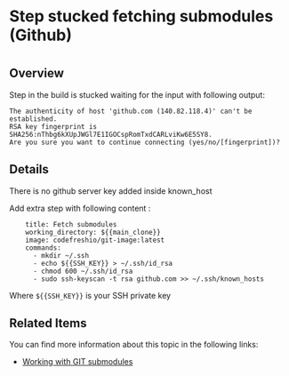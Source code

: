 # Step stucked fetching submodules (Github)

#

## Overview

Step in the build is stucked waiting for the input with following output:

    
    
    The authenticity of host 'github.com (140.82.118.4)' can't be established.                                                                                       
    RSA key fingerprint is SHA256:nThbg6kXUpJWGl7E1IGOCspRomTxdCARLviKw6E5SY8.                                                                                       
    Are you sure you want to continue connecting (yes/no/[fingerprint])?
    

## Details

There is no github server key added inside known_host

Add extra step with following content :

    
    
        title: Fetch submodules
        working_directory: ${{main_clone}}
        image: codefreshio/git-image:latest
        commands:
          - mkdir ~/.ssh
          - echo ${{SSH_KEY}} > ~/.ssh/id_rsa
          - chmod 600 ~/.ssh/id_rsa
          - sudo ssh-keyscan -t rsa github.com >> ~/.ssh/known_hosts
    

Where `${{SSH_KEY}}` is your SSH private key

## Related Items

You can find more information about this topic in the following links:

  * [Working with GIT submodules](https://codefresh.io/docs/docs/codefresh-yaml/steps/git-clone/#working-with-git-submodules)

